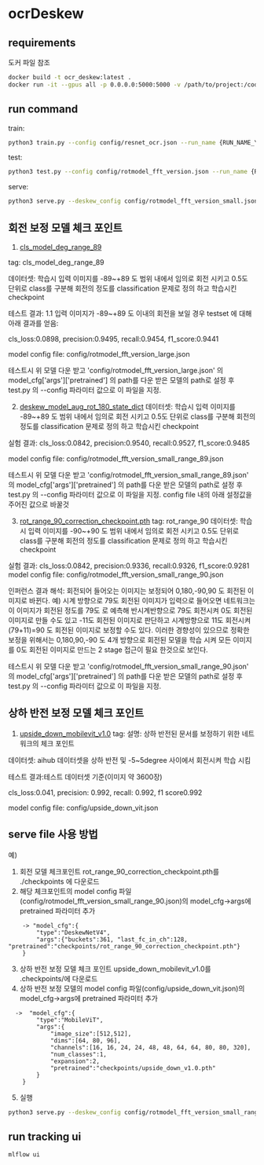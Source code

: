 # ocrDeskew

## requirements
도커 파일 참조
```bash
docker build -t ocr_deskew:latest .
docker run -it --gpus all -p 0.0.0.0:5000:5000 -v /path/to/project:/code -v /path/to/data:/home/train_data_v2 ocr_deskew:latest
```

## run command
train:
```bash
python3 train.py --config config/resnet_ocr.json --run_name {RUN_NAME_YOU_WANT}
```

test:
```bash
python3 test.py --config config/rotmodel_fft_version.json --run_name {RUN_NAME_YOU_WANT}
```

serve:
```bash
python3 serve.py --deskew_config config/rotmodel_fft_version_small.json --orientation_config config/upside_down_vit.json --run_name {RUN_NAME_YOU_WANT} 
```


## 회전 보정 모델 체크 포인트
1. [cls_model_deg_range_89](https://drive.google.com/file/d/1P_fj-hDsW4TJkUCo-jKMVQEPrTPsy7M0/view?usp=sharing)

tag: cls_model_deg_range_89

데이터셋: 학습시 입력 이미지를 -89~+89 도 범위 내에서 임의로 회전 시키고 0.5도 단위로 class를 구분해 회전의 정도를 classification 
문제로 정의 하고 학습시킨 checkpoint

테스트 결과:
1.1 입력 이미지가 -89~+89 도 이내의 회전을 보일 경우 testset 에 대해 아래 결과를 얻음:

cls_loss:0.0898, precision:0.9495, recall:0.9454, f1_score:0.9441

model config file: config/rotmodel_fft_version_large.json

테스트시 위 모델 다운 받고 'config/rotmodel_fft_version_large.json' 의 model_cfg['args']['pretrained'] 의 path를 다운 받은 모델의 
path로 설정 후 test.py 의 --config 파라미터 값으로 이 파일을 지정.


2. [deskew_model_aug_rot_180_state_dict](https://drive.google.com/file/d/1tXntxFk5KXfYfQS70FsCcGnsqkwfgXhF/view?usp=sharing)
데이터셋: 학습시 입력 이미지를 -89~+89 도 범위 내에서 임의로 회전 시키고 0.5도 단위로 class를 구분해 회전의 정도를 classification 
문제로 정의 하고 학습시킨 checkpoint

실험 결과:
cls_loss:0.0842, precision:0.9540, recall:0.9527, f1_score:0.9485

model config file: config/rotmodel_fft_version_small_range_89.json

테스트시 위 모델 다운 받고 'config/rotmodel_fft_version_small_range_89.json' 의 model_cfg['args']['pretrained'] 의 path를 다운 받은 모델의 
path로 설정 후 test.py 의 --config 파라미터 값으로 이 파일을 지정.
config file 내의 아래 설정값을 주어진 값으로 바꿀것


3. [rot_range_90_correction_checkpoint.pth](https://drive.google.com/file/d/1FpCyAc3vpTpMR-0oYjz1hSdkBfPkQ1HT/view?usp=sharing)
tag: rot_range_90
데이터셋: 학습시 입력 이미지를 -90~+90 도 범위 내에서 임의로 회전 시키고 0.5도 단위로 class를 구분해 회전의 정도를 classification 
문제로 정의 하고 학습시킨 checkpoint

실험 결과:
cls_loss:0.0842, precision:0.9336, recall:0.9326, f1_score:0.9281
model config file: config/rotmodel_fft_version_small_range_90.json

인퍼런스 결과 해석:
회전되어 들어오는 이미지는 보정되어 0,180,-90,90 도 회전된 이미지로 바뀐다. 
예) 시계 방향으로 79도 회전된 이미지가 입력으로 들어오면 네트워크는 이 이미지가 회전된 정도를 79도 로 예측해 반시계반향으로 79도 회전시켜  0도 회전된 이미지로 만들 수도 있고 -11도 회전된 이미지로 판단하고 시계방향으로 11도 회전시켜 (79+11)=90 도 회전된 이미지로 보정할 수도 있다. 
이러한 경향성이 있으므로 정확한 보정을 위해서는 0,180,90,-90 도 4개 방향으로 회전된 모델을 학습 시켜 모든 이미지를 0도 회전된 이미지로 만드는 2 stage 접근이 필요 한것으로 보인다. 


테스트시 위 모델 다운 받고 'config/rotmodel_fft_version_small_range_90.json' 의 model_cfg['args']['pretrained'] 의 path를 다운 받은 모델의 
path로 설정 후 test.py 의 --config 파라미터 값으로 이 파일을 지정.

## 상하 반전 보정 모델 체크 포인트
1. [upside_down_mobilevit_v1.0](https://drive.google.com/file/d/1ecFc8iMWZl4H3a4NTsLeKKvng6a8jubK/view?usp=sharing)
tag:
설명: 상하 반전된 문서를 보정하기 위한 네트워크의 체크 포인트

데이터셋: aihub 데이터셋을 상하 반전 및 -5~5degree 사이에서 회전시켜 학습 시킴

테스트 결과:테스트 데이터셋 기준(이미지 약 3600장)

cls_loss:0.041, precision: 0.992, recall: 0.992, f1 score0.992

model config file: config/upside_down_vit.json


## serve file 사용 방법
예)
1. 회전 모델 체크포인트 rot_range_90_correction_checkpoint.pth를  ./checkpoints 에 다운로드
2. 해당 체크포인트의 model config 파일(config/rotmodel_fft_version_small_range_90.json)의 model_cfg->args에 pretrained 파라미터 추가
```
    -> "model_cfg":{
        "type":"DeskewNetV4",
        "args":{"buckets":361, "last_fc_in_ch":128, "pretrained":"checkpoints/rot_range_90_correction_checkpoint.pth"}
    }
```

3. 상하 반전 보정 모델 체크 포인트 upside_down_mobilevit_v1.0를 .checkpoints/에 다운로드
4. 상하 반전 보정 모델의 model config 파일(config/upside_down_vit.json)의  model_cfg->args에 pretrained 파라미터 추가
```
  ->  "model_cfg":{
        "type":"MobileViT",
        "args":{
            "image_size":[512,512],
            "dims":[64, 80, 96],
            "channels":[16, 16, 24, 24, 48, 48, 64, 64, 80, 80, 320],
            "num_classes":1,
            "expansion":2,
            "pretrained":"checkpoints/upside_down_v1.0.pth"
        }
    }
```
5. 실행
```bash
python3 serve.py --deskew_config config/rotmodel_fft_version_small_range_90.json --orientation_config config/upside_down_vit.json --run_name your_run_name
```

## run tracking ui
```bash
mlflow ui
```